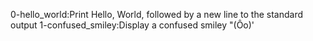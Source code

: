 0-hello_world:Print Hello, World, followed by a new line to the standard output
1-confused_smiley:Display a confused smiley "(Ôo)\'
